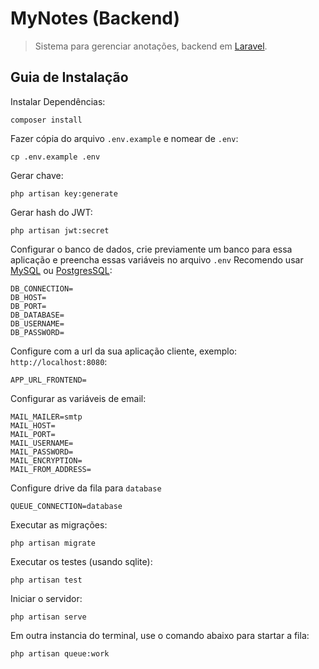 # MyNotes (Backend)
> Sistema para gerenciar anotações, backend em [Laravel](https://laravel.com/).

## Guia de Instalação <a name = "install"></a>

Instalar Dependências:
```
composer install
```

Fazer cópia do arquivo `.env.example` e nomear de `.env`:
```
cp .env.example .env
```

Gerar chave:
```
php artisan key:generate
```

Gerar hash do JWT:
```
php artisan jwt:secret
```

Configurar o banco de dados, crie previamente um banco para essa aplicação e preencha essas variáveis no arquivo `.env`
Recomendo usar [MySQL](https://www.mysql.com/) ou [PostgresSQL](https://www.postgresql.org/):
```
DB_CONNECTION=
DB_HOST=
DB_PORT=
DB_DATABASE=
DB_USERNAME=
DB_PASSWORD=
```

Configure com a url da sua aplicação cliente, exemplo: `http://localhost:8080`:
```
APP_URL_FRONTEND=
```

Configurar as variáveis de email:
```
MAIL_MAILER=smtp
MAIL_HOST=
MAIL_PORT=
MAIL_USERNAME=
MAIL_PASSWORD=
MAIL_ENCRYPTION=
MAIL_FROM_ADDRESS=
```

Configure drive da fila para `database`
```
QUEUE_CONNECTION=database
```

Executar as migrações:
```
php artisan migrate
```

Executar os testes (usando sqlite):
```
php artisan test
```

Iniciar o servidor:
```
php artisan serve
```

Em outra instancia do terminal, use o comando abaixo para startar a fila:
```
php artisan queue:work
```
